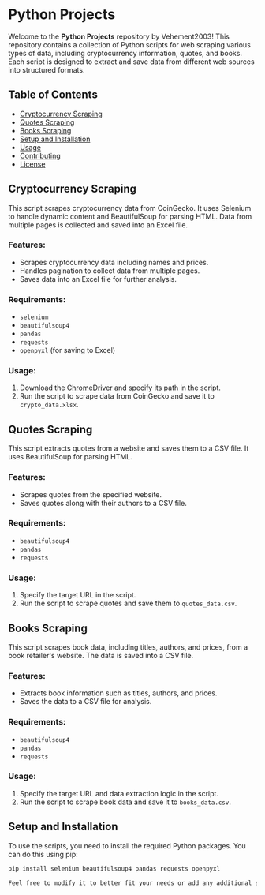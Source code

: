 # Python Projects

Welcome to the **Python Projects** repository by Vehement2003! This repository contains a collection of Python scripts for web scraping various types of data, including cryptocurrency information, quotes, and books. Each script is designed to extract and save data from different web sources into structured formats.

## Table of Contents

- [Cryptocurrency Scraping](#cryptocurrency-scraping)
- [Quotes Scraping](#quotes-scraping)
- [Books Scraping](#books-scraping)
- [Setup and Installation](#setup-and-installation)
- [Usage](#usage)
- [Contributing](#contributing)
- [License](#license)

## Cryptocurrency Scraping

This script scrapes cryptocurrency data from CoinGecko. It uses Selenium to handle dynamic content and BeautifulSoup for parsing HTML. Data from multiple pages is collected and saved into an Excel file.

### Features:
- Scrapes cryptocurrency data including names and prices.
- Handles pagination to collect data from multiple pages.
- Saves data into an Excel file for further analysis.

### Requirements:
- `selenium`
- `beautifulsoup4`
- `pandas`
- `requests`
- `openpyxl` (for saving to Excel)

### Usage:
1. Download the [ChromeDriver](https://sites.google.com/a/chromium.org/chromedriver/) and specify its path in the script.
2. Run the script to scrape data from CoinGecko and save it to `crypto_data.xlsx`.

## Quotes Scraping

This script extracts quotes from a website and saves them to a CSV file. It uses BeautifulSoup for parsing HTML.

### Features:
- Scrapes quotes from the specified website.
- Saves quotes along with their authors to a CSV file.

### Requirements:
- `beautifulsoup4`
- `pandas`
- `requests`

### Usage:
1. Specify the target URL in the script.
2. Run the script to scrape quotes and save them to `quotes_data.csv`.

## Books Scraping

This script scrapes book data, including titles, authors, and prices, from a book retailer's website. The data is saved into a CSV file.

### Features:
- Extracts book information such as titles, authors, and prices.
- Saves the data to a CSV file for analysis.

### Requirements:
- `beautifulsoup4`
- `pandas`
- `requests`

### Usage:
1. Specify the target URL and data extraction logic in the script.
2. Run the script to scrape book data and save it to `books_data.csv`.

## Setup and Installation

To use the scripts, you need to install the required Python packages. You can do this using pip:

```bash
pip install selenium beautifulsoup4 pandas requests openpyxl

Feel free to modify it to better fit your needs or add any additional sections you think are necessary!
